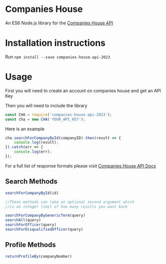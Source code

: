 # Companies House
An ES6 Node.js library for the [Companies House API](https://developer.company-information.service.gov.uk/)
# Installation instructions
Run `npm install --save companies-house-api-2023`
# Usage
First you will need to create an account on companies house and get an API Key

Then you will need to include the library

~~~js
const CHA = require('companies-house-api-2023');
const cha = new CHA('YOUR_API_KEY');
~~~
Here is an example

~~~js
cha.searchForCompanyById(companyID).then(result => {
	console.log(result);
}).catch(err => {
	console.log(err);
});
~~~

For a full list of response formats please visit [Companies House API Docs](https://developer.company-information.service.gov.uk/)

## Search Methods

~~~js
searchForCompanyById(id)

//These methods can take an optional second argument which 
//is an integer limit of how many results you want back

searchForCompanyByGenericTerm(query)
searchAll(query)
searchForOfficer(query)
searchForDisqualifiedOfficer(query)
~~~
## Profile Methods

~~~js
returnProfileBy(companyNumber)
~~~